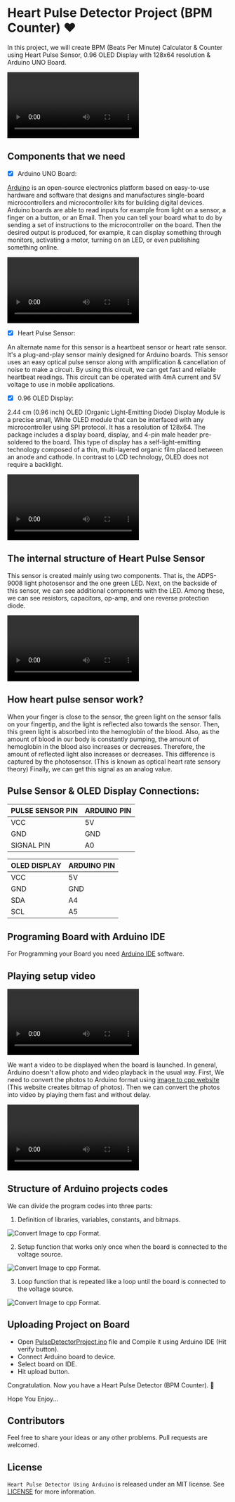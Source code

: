 # Heart Pulse Detector Project (BPM Counter)   :heart:

In this project, we will create BPM (Beats Per Minute) Calculator & Counter using Heart Pulse Sensor, 0.96 OLED Display with 128x64 resolution & Arduino UNO Board.

![Demonstration of final project.](Documentation/Demo.mov)

## Components that we need

- [x] Arduino UNO Board:

[Arduino](https://www.arduino.cc) is an open-source electronics platform based on easy-to-use hardware and software that designs and manufactures single-board microcontrollers and microcontroller kits for building digital devices. Arduino boards are able to read inputs for example from light on a sensor, a finger on a button, or an Email. Then you can tell your board what to do by sending a set of instructions to the microcontroller on the board. Then the desired output is produced, for example, it can display something through monitors, activating a motor, turning on an LED, or even publishing something online.

![Arduino UNO Board.](Documentation/ArduinoUNO.mov)

- [x] Heart Pulse Sensor:

An alternate name for this sensor is a heartbeat sensor or heart rate sensor. It's a plug-and-play sensor mainly designed for Arduino boards. This sensor uses an easy optical pulse sensor along with amplification & cancellation of noise to make a circuit. By using this circuit, we can get fast and reliable heartbeat readings. This circuit can be operated with 4mA current and 5V voltage to use in mobile applications.

- [x] 0.96 OLED Display:

2.44 cm (0.96 inch) OLED (Organic Light-Emitting Diode) Display Module is a precise small, White OLED module that can be interfaced with any microcontroller using SPI protocol. It has a resolution of 128x64. The package includes a display board, display, and 4-pin male header pre-soldered to the board. This type of display has a self-light-emitting technology composed of a thin, multi-layered organic film placed between an anode and cathode. In contrast to LCD technology, OLED does not require a backlight.

![OLED Display.](Documentation/OLEDDisplay.mov)

## The internal structure of Heart Pulse Sensor
This sensor is created mainly using two components. That is, the ADPS-9008 light photosensor and the one green LED. Next, on the backside of this sensor, we can see additional components with the LED. Among these, we can see resistors, capacitors, op-amp, and one reverse protection diode.

![Heart Pluse Sensor Components.](Documentation/PluseSensorComponents.mov)

## How heart pulse sensor work?
When your finger is close to the sensor, the green light on the sensor falls on your fingertip, and the light is reflected also towards the sensor. Then, this green light is absorbed into the hemoglobin of the blood. Also, as the amount of blood in our body is constantly pumping, the amount of hemoglobin in the blood also increases or decreases. Therefore, the amount of reflected light also increases or decreases. This difference is captured by the photosensor. (This is known as optical heart rate sensory theory) Finally, we can get this signal as an analog value.

## Pulse Sensor & OLED Display Connections:

| PULSE SENSOR PIN | ARDUINO PIN |
| ---------------- | ----------- |
| VCC              | 5V          |
| GND              | GND         |
| SIGNAL PIN       | A0          |

| OLED DISPLAY | ARDUINO PIN |
| ------------ | ----------- |
| VCC          | 5V          |
| GND          | GND         |
| SDA          | A4          |
| SCL          | A5          |

## Programing Board with Arduino IDE

For Programming your Board you need [Arduino IDE](https://www.arduino.cc/en/software) software.

## Playing setup video

![Playing Setup Video.](Documentation/SetupVideo.mov)

We want a video to be displayed when the board is launched. In general, Arduino doesn't allow photo and video playback in the usual way. First, We need to convert the photos to Arduino format using [image to cpp website](https://diyusthad.com/image2cpp) (This website creates bitmap of photos). Then we can convert the photos into video by playing them fast and without delay.

![Convert Image to cpp Format.](Documentation/Image2cpp.mov)

## Structure of Arduino projects codes

We can divide the program codes into three parts:
1. Definition of libraries, variables, constants, and bitmaps.

![Convert Image to cpp Format.](Documentation/Part1.png)

2. Setup function that works only once when the board is connected to the voltage source.

![Convert Image to cpp Format.](Documentation/Part2.png)

3. Loop function that is repeated like a loop until the board is connected to the voltage source.

![Convert Image to cpp Format.](Documentation/Part3.png)

## Uploading Project on Board

* Open [PulseDetectorProject.ino](PulseDetectorProject/PulseDetectorProject.ino) file and Compile it using Arduino IDE (Hit verify button).
* Connect Arduino board to device.
* Select board on IDE.
* Hit upload button.

Congratulation. Now you have a Heart Pulse Detector (BPM Counter).  :partying_face:

Hope You Enjoy...

## Contributors

Feel free to share your ideas or any other problems. Pull requests are welcomed.

## License

`Heart Pulse Detector Using Arduino` is released under an MIT license. See [LICENSE](LICENSE) for more information.
